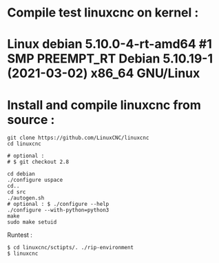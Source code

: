 
# Compile test linuxcnc on kernel :
# Linux debian 5.10.0-4-rt-amd64 #1 SMP PREEMPT_RT Debian 5.10.19-1 (2021-03-02) x86_64 GNU/Linux

# Install and compile linuxcnc from source :

	git clone https://github.com/LinuxCNC/linuxcnc
	cd linuxcnc

	# optional :
	# $ git checkout 2.8

	cd debian
	./configure uspace
	cd..
	cd src
	./autogen.sh
	# optional : $ ./configure --help
	./configure --with-python=python3
	make 
	sudo make setuid

Runtest :

	$ cd linuxcnc/sctipts/. ./rip-environment
	$ linuxcnc


